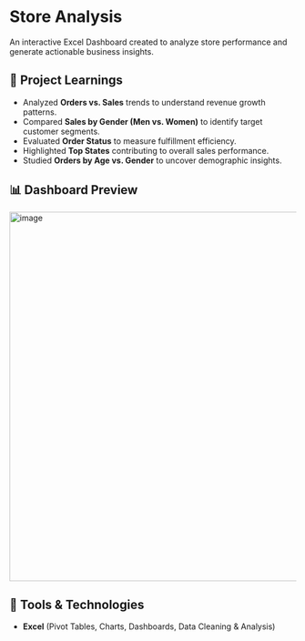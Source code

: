 # Store Analysis

An interactive Excel Dashboard created to analyze store performance and generate actionable business insights.

## 🔑 Project Learnings

- Analyzed **Orders vs. Sales** trends to understand revenue growth patterns.  
- Compared **Sales by Gender (Men vs. Women)** to identify target customer segments.  
- Evaluated **Order Status** to measure fulfillment efficiency.  
- Highlighted **Top States** contributing to overall sales performance.  
- Studied **Orders by Age vs. Gender** to uncover demographic insights.  

## 📊 Dashboard Preview

<img width="1746" height="649" alt="image" src="https://github.com/user-attachments/assets/003f058a-2993-4cd9-af2c-bbf0019329ea" />



## 🚀 Tools & Technologies

- **Excel** (Pivot Tables, Charts, Dashboards, Data Cleaning & Analysis)  
